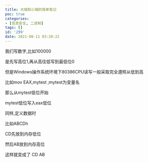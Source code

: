 ```yaml
---
title: 大端和小端的简单笔记
poc: true
categories:
- [信息安全, 二进制]
tags: []
id: '299'
date: 2021-08-11 03:20:22
---
```


我们写数字,比如100000

是先写高位1,再从高往低写到最低位0

但是Windows操作系统环境下80386CPU读写一般采取完全遵照从低到高

比如mov EAX,mytest ;mytest为变量名

那么从mytest低位开始

mytest低位写入eax低位

同样,定义数据时

比如ABCDh

CD先放到内存低位

然后AB放到内存高位

这样就变成了 CD AB